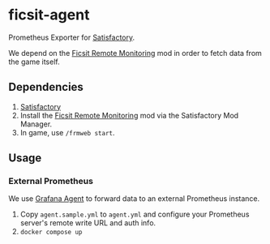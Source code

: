 # ficsit-agent

Prometheus Exporter for [Satisfactory](https://www.satisfactorygame.com/).

We depend on the [Ficsit Remote Monitoring](https://ficsit.app/mod/FicsitRemoteMonitoring) mod in order to fetch data from the game itself.

## Dependencies

1. [Satisfactory](https://www.satisfactorygame.com/)
2. Install the [Ficsit Remote Monitoring](https://ficsit.app/mod/FicsitRemoteMonitoring) mod via the Satisfactory Mod Manager.
3. In game, use `/frmweb start`.

## Usage

### External Prometheus

We use [Grafana Agent](https://grafana.com/docs/agent/latest/) to forward data to an external Prometheus instance.

1. Copy `agent.sample.yml` to `agent.yml` and configure your Prometheus server's remote write URL and auth info.
2. `docker compose up`